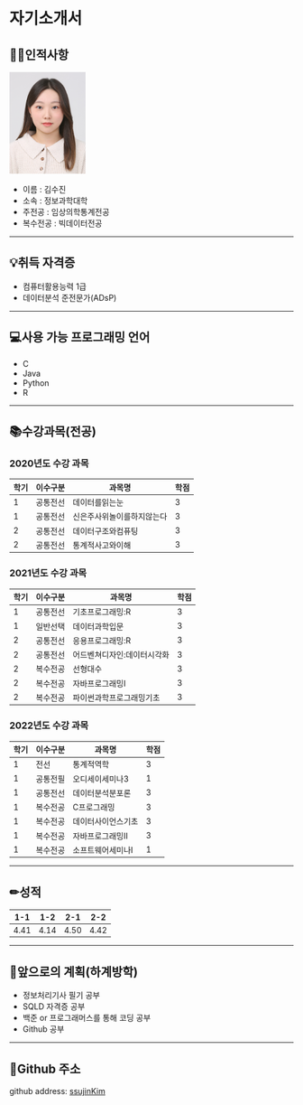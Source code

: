 # 자기소개서

## 👩🏻인적사항
<img src=증명사진_2022.jpg height=180 widht=180>

* 이름 : 김수진   
* 소속 : 정보과학대학   
* 주전공 : 임상의학통계전공   
* 복수전공 : 빅데이터전공   

---

## 💡취득 자격증   
* 컴퓨터활용능력 1급
* 데이터분석 준전문가(ADsP)

---

## 💻사용 가능 프로그래밍 언어   
* C
* Java
* Python
* R

---

## 📚수강과목(전공)   

### 2020년도 수강 과목   
|학기|이수구분|과목명|학점|
|---|---|---|---|
|1|공통전선|데이터를읽는눈|3|
|1|공통전선|신은주사위놀이를하지않는다|3|
|2|공통전선|데이터구조와컴퓨팅|3|
|2|공통전선|통계적사고와이해|3|

### 2021년도 수강 과목
|학기|이수구분|과목명|학점|
|---|---|---|---|
|1|공통전선|기초프로그래밍:R|3|
|1|일반선택|데이터과학입문|3|
|2|공통전선|응용프로그래밍:R|3|
|2|공통전선|어드벤쳐디자인:데이터시각화|3|
|2|복수전공|선형대수|3|
|2|복수전공|자바프로그래밍I|3|
|2|복수전공|파이썬과학프로그래밍기초|3|

### 2022년도 수강 과목
|학기|이수구분|과목명|학점|
|---|---|---|---|
|1|전선|통계적역학|3|
|1|공통전필|오디세이세미나3|1|
|1|공통전선|데이터분석분포론|3|
|1|복수전공|C프로그래밍|3|
|1|복수전공|데이터사이언스기초|3|
|1|복수전공|자바프로그래밍II|3|
|1|복수전공|소프트웨어세미나I|1|

---

## ✏성적
|1-1|1-2|2-1|2-2|
|---|---|---|---|
|4.41|4.14|4.50|4.42|

---

## 📆앞으로의 계획(하계방학)
* 정보처리기사 필기 공부
* SQLD 자격증 공부
* 백준 or 프로그래머스를 통해 코딩 공부
* Github 공부

---

## 📌Github 주소
github address: [ssujinKim][github]

[github]: https://github.com/ssujinKim
